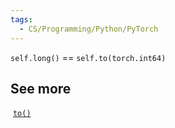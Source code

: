 ```yaml
---
tags:
  - CS/Programming/Python/PyTorch
---
```



`self.long()` == `self.to(torch.int64)`

## See more
 [`to()`](https://pytorch.org/docs/stable/generated/torch.Tensor.to.html#torch.Tensor.to "torch.Tensor.to")
